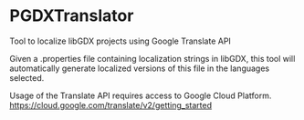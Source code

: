 # PGDXTranslator
Tool to localize libGDX projects using Google Translate API

Given a .properties file containing localization strings in libGDX, this tool will automatically generate localized 
versions of this file in the languages selected.  

Usage of the Translate API requires access to Google Cloud Platform.
https://cloud.google.com/translate/v2/getting_started
